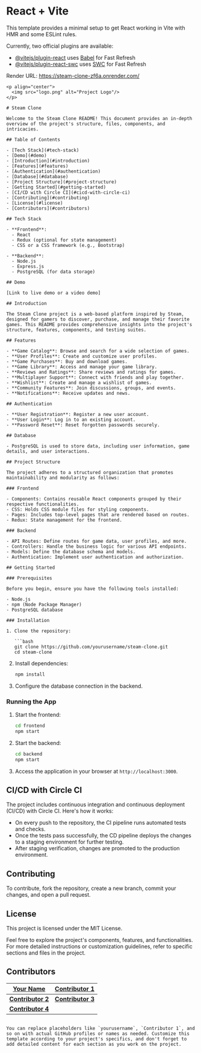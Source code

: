 # React + Vite

This template provides a minimal setup to get React working in Vite with HMR and some ESLint rules.

Currently, two official plugins are available:

- [@vitejs/plugin-react](https://github.com/vitejs/vite-plugin-react/blob/main/packages/plugin-react/README.md) uses [Babel](https://babeljs.io/) for Fast Refresh
- [@vitejs/plugin-react-swc](https://github.com/vitejs/vite-plugin-react-swc) uses [SWC](https://swc.rs/) for Fast Refresh

Render URL: https://steam-clone-zf6a.onrender.com/


```
<p align="center">
  <img src="logo.png" alt="Project Logo"/>
</p>

# Steam Clone

Welcome to the Steam Clone README! This document provides an in-depth overview of the project's structure, files, components, and intricacies.

## Table of Contents

- [Tech Stack](#tech-stack)
- [Demo](#demo)
- [Introduction](#introduction)
- [Features](#features)
- [Authentication](#authentication)
- [Database](#database)
- [Project Structure](#project-structure)
- [Getting Started](#getting-started)
- [CI/CD with Circle CI](#cicd-with-circle-ci)
- [Contributing](#contributing)
- [License](#license)
- [Contributors](#contributors)

## Tech Stack

- **Frontend**:
  - React
  - Redux (optional for state management)
  - CSS or a CSS framework (e.g., Bootstrap)

- **Backend**:
  - Node.js
  - Express.js
  - PostgreSQL (for data storage)

## Demo

[Link to live demo or a video demo]

## Introduction

The Steam Clone project is a web-based platform inspired by Steam, designed for gamers to discover, purchase, and manage their favorite games. This README provides comprehensive insights into the project's structure, features, components, and testing suites.

## Features

- **Game Catalog**: Browse and search for a wide selection of games.
- **User Profiles**: Create and customize user profiles.
- **Game Purchases**: Buy and download games.
- **Game Library**: Access and manage your game library.
- **Reviews and Ratings**: Share reviews and ratings for games.
- **Multiplayer Support**: Connect with friends and play together.
- **Wishlist**: Create and manage a wishlist of games.
- **Community Features**: Join discussions, groups, and events.
- **Notifications**: Receive updates and news.

## Authentication

- **User Registration**: Register a new user account.
- **User Login**: Log in to an existing account.
- **Password Reset**: Reset forgotten passwords securely.

## Database

- PostgreSQL is used to store data, including user information, game details, and user interactions.

## Project Structure

The project adheres to a structured organization that promotes maintainability and modularity as follows:

### Frontend

- Components: Contains reusable React components grouped by their respective functionalities.
- CSS: Holds CSS module files for styling components.
- Pages: Includes top-level pages that are rendered based on routes.
- Redux: State management for the frontend.

### Backend

- API Routes: Define routes for game data, user profiles, and more.
- Controllers: Handle the business logic for various API endpoints.
- Models: Define the database schema and models.
- Authentication: Implement user authentication and authorization.

## Getting Started

### Prerequisites

Before you begin, ensure you have the following tools installed:

- Node.js
- npm (Node Package Manager)
- PostgreSQL database

### Installation

1. Clone the repository:

   ```bash
   git clone https://github.com/yourusername/steam-clone.git
   cd steam-clone
   ```

2. Install dependencies:

   ```bash
   npm install
   ```

3. Configure the database connection in the backend.

### Running the App

1. Start the frontend:

   ```bash
   cd frontend
   npm start
   ```

2. Start the backend:

   ```bash
   cd backend
   npm start
   ```

3. Access the application in your browser at `http://localhost:3000`.

## CI/CD with Circle CI

The project includes continuous integration and continuous deployment (CI/CD) with Circle CI. Here's how it works:

- On every push to the repository, the CI pipeline runs automated tests and checks.
- Once the tests pass successfully, the CD pipeline deploys the changes to a staging environment for further testing.
- After staging verification, changes are promoted to the production environment.

## Contributing

To contribute, fork the repository, create a new branch, commit your changes, and open a pull request.

## License

This project is licensed under the MIT License.

Feel free to explore the project's components, features, and functionalities. For more detailed instructions or customization guidelines, refer to specific sections and files in the project.

## Contributors

| [**Your Name**](https://github.com/yourusername) | [**Contributor 1**](https://github.com/contributor1) |
|--------------------------------------------------|---------------------------------------------------------|
| [**Contributor 2**](https://github.com/contributor2) | [**Contributor 3**](https://github.com/contributor3) | 
| [**Contributor 4**](https://github.com/contributor4) |
```

You can replace placeholders like `yourusername`, `Contributor 1`, and so on with actual GitHub profiles or names as needed. Customize this template according to your project's specifics, and don't forget to add detailed content for each section as you work on the project.
